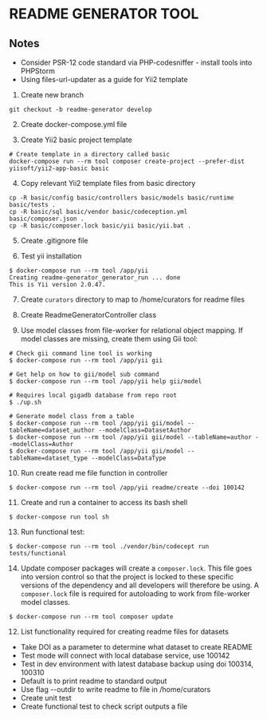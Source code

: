 # README GENERATOR TOOL

## Notes

* Consider PSR-12 code standard via PHP-codesniffer - install tools into PHPStorm
* Using files-url-updater as a guide for Yii2 template

1. Create new branch
```
git checkout -b readme-generator develop
```

2. Create docker-compose.yml file

3. Create Yii2 basic project template
```
# Create template in a directory called basic
docker-compose run --rm tool composer create-project --prefer-dist yiisoft/yii2-app-basic basic
```

4. Copy relevant Yii2 template files from basic directory
```
cp -R basic/config basic/controllers basic/models basic/runtime basic/tests .
cp -R basic/sql basic/vendor basic/codeception.yml  basic/composer.json .
cp -R basic/composer.lock basic/yii basic/yii.bat .
```

5. Create .gitignore file

6. Test yii installation
```
$ docker-compose run --rm tool /app/yii
Creating readme-generator_generator_run ... done
This is Yii version 2.0.47.
```

7. Create `curators` directory to map to /home/curators for readme files

8. Create ReadmeGeneratorController class

9. Use model classes from file-worker for relational object mapping. If model
   classes are missing, create them using Gii tool:
```
# Check gii command line tool is working
$ docker-compose run --rm tool /app/yii gii

# Get help on how to gii/model sub command
$ docker-compose run --rm tool /app/yii help gii/model

# Requires local gigadb database from repo root
$ ./up.sh

# Generate model class from a table
$ docker-compose run --rm tool /app/yii gii/model --tableName=dataset_author --modelClass=DatasetAuthor
$ docker-compose run --rm tool /app/yii gii/model --tableName=author --modelClass=Author
$ docker-compose run --rm tool /app/yii gii/model --tableName=dataset_type --modelClass=DataType
```

10. Run create read me file function in controller
```
$ docker-compose run --rm tool /app/yii readme/create --doi 100142
```

11. Create and run a container to access its bash shell
```
$ docker-compose run tool sh
```

13. Run functional test:
```
$ docker-compose run --rm tool ./vendor/bin/codecept run tests/functional
```

14. Update composer packages will create a `composer.lock`. This file goes into
version control so that the project is locked to these specific versions of the
dependency and all developers will therefore be using. A `composer.lock` file
is required for autoloading to work from file-worker model classes.
```
$ docker-compose run --rm tool composer update
```

12. List functionality required for creating readme files for datasets

* Take DOI as a parameter to determine what dataset to create README
* Test mode will connect with local database service, use 100142
* Test in dev environment with latest database backup using doi 100314, 100310
* Default is to print readme to standard output
* Use flag --outdir to write readme to file in /home/curators
* Create unit test
* Create functional test to check script outputs a file
